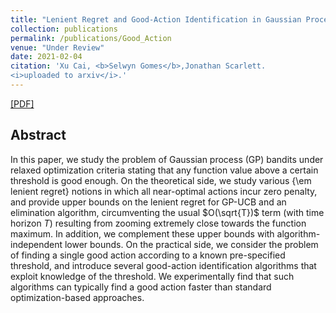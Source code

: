 ```yaml
---
title: "Lenient Regret and Good-Action Identification in Gaussian Process Bandits"
collection: publications
permalink: /publications/Good_Action
venue: "Under Review"
date: 2021-02-04
citation: 'Xu Cai, <b>Selwyn Gomes</b>,Jonathan Scarlett.
<i>uploaded to arxiv</i>.'
---
```

[[PDF]](https://arxiv.org/pdf/2102.05793.pdf)

## Abstract
In this paper, we study the problem of Gaussian process (GP) bandits under relaxed optimization criteria stating that any function value above a certain threshold is good enough. On the theoretical side, we study various {\em lenient regret} notions in which all near-optimal actions incur zero penalty, and provide upper bounds on the lenient regret for GP-UCB and an elimination algorithm, circumventing the usual $O(\sqrt{T})$ term (with time horizon $T$) resulting from zooming extremely close towards the function maximum. In addition, we complement these upper bounds with algorithm-independent lower bounds. On the practical side, we consider the problem of finding a single good action according to a known pre-specified threshold, and introduce several good-action identification algorithms that exploit knowledge of the threshold. We experimentally find that such algorithms can typically find a good action faster than standard optimization-based approaches.
